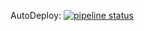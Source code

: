 AutoDeploy: [![pipeline status](https://sv-django.site/badges/master/pipeline.svg)](https://sv-django.site)